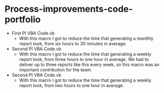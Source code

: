 # Process-improvements-code-portfolio

- First PI VBA Code.vb
  - With this macro I got to reduce the time that generating a monthly report took, from six hours to 30 minutes in average.
- Second PI VBA Code.vb
  - With this macro I got to reduce the time that generating a weekly report took, from three hours to one hour in average. We had to deliver up to three reports like this every week, so this macro was an important contribution for the team.
- Second PI VBA Code.vb
  - With this macro I got to reduce the time that generating a weekly report took, from two hours to one hour in average.
